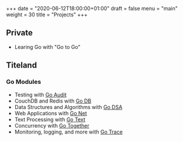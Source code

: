 +++
date = "2020-06-12T18:00:00+01:00"
draft = false
menu = "main"
weight = 30
title = "Projects"
+++

## Private

- Learing Go with "Go to Go"

## Titeland

### Go Modules

- Testing with [Go Audit](https://pkg.go.dev/mod/tideland.dev/go/audit)
- CouchDB and Redis with [Go DB](https://pkg.go.dev/mod/tideland.dev/go/db)
- Data Structures and Algorithms with [Go DSA](https://pkg.go.dev/mod/tideland.dev/go/dsa)
- Web Applications with [Go Net](https://pkg.go.dev/mod/tideland.dev/go/net)
- Text Processing with [Go Text](https://pkg.go.dev/mod/tideland.dev/go/text)
- Concurrency with [Go Together](https://pkg.go.dev/mod/tideland.dev/go/together)
- Monitoring, logging, and more with [Go Trace](https://pkg.go.dev/mod/tideland.dev/go/trace)
